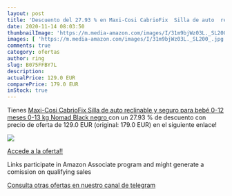 ```yaml
---
layout: post
title: 'Descuento del 27.93 % en Maxi-Cosi CabrioFix  Silla de auto  recl'
date: 2020-11-14 08:03:50
thumbnailImage: 'https://m.media-amazon.com/images/I/31m9bjWz03L._SL200_.jpg'
images: [ 'https://m.media-amazon.com/images/I/31m9bjWz03L._SL200_.jpg' ]
comments: true
category: ofertas
author: ring
slug: B075FFBY7L
description:
actualPrice: 129.0 EUR
comparePrice: 179.0 EUR
inStock: true
---
```


Tienes [Maxi-Cosi CabrioFix  Silla de auto  reclinable y seguro para bebé  0-12 meses  0-13 kg  Nomad Black  negro ](https://www.amazon.es/dp/B075FFBY7L/?tag=redken-21) con un 27.93 % de descuento con precio de oferta de 129.0 EUR (original: 179.0 EUR) en el siguiente enlace!

[![](https://m.media-amazon.com/images/I/31m9bjWz03L._SL200_.jpg)](https://www.amazon.es/dp/B075FFBY7L/?tag=redken-21)

[Accede a la oferta!!](https://www.amazon.es/dp/B075FFBY7L/?tag=redken-21)

Links participate in Amazon Associate program and might generate a comission on qualifying sales

[Consulta otras ofertas en nuestro canal de telegram](https://t.me/s/ofertas25)
